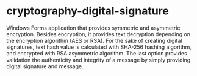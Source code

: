 # cryptography-digital-signature
Windows Forms application that provides symmetric and asymmetric encryption. Besides encryption, it provides text decryption depending on the encryption algorithm (AES or RSA). For the sake of creating digital signatures, text hash value is calculated with SHA-256 hashing algorithm, and encrypted with RSA asymmetric algorithm. The last option provides validation the authenticity and integrity of a message by simply providing digital signature and message.
